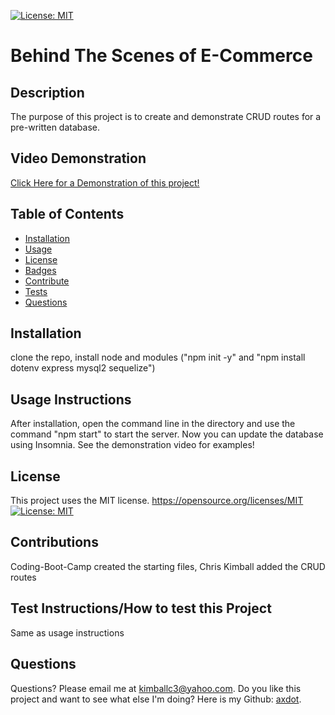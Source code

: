[![License: MIT](https://img.shields.io/badge/License-MIT-yellow.svg)](https://opensource.org/licenses/MIT)
# Behind The Scenes of E-Commerce  
## Description

The purpose of this project is to create and demonstrate CRUD routes for a pre-written database. 

## Video Demonstration
[Click Here for a Demonstration of this project!](https://www.youtube.com/watch?v=yj2frsdKTqo)

## Table of Contents
   
- [Installation](#installation)
- [Usage](#usage)
- [License](#license)
- [Badges](#badges)
- [Contribute](#contribute)
- [Tests](#tests)
- [Questions](#questions)

## Installation

clone the repo, install node and modules ("npm init -y" and "npm install dotenv express mysql2 sequelize")

## Usage Instructions

After installation, open the command line in the directory and use the command "npm start" to start the server.
Now you can update the database using Insomnia. See the demonstration video for examples!

## License
  This project uses the MIT license.
https://opensource.org/licenses/MIT
[![License: MIT](https://img.shields.io/badge/License-MIT-yellow.svg)](https://opensource.org/licenses/MIT)

## Contributions

Coding-Boot-Camp created the starting files, Chris Kimball added the CRUD routes

## Test Instructions/How to test this Project

Same as usage instructions

## Questions
Questions? Please email me at kimballc3@yahoo.com.
Do you like this project and want to see what else I'm doing? Here is my Github: [axdot](https://github.com/axdot).

